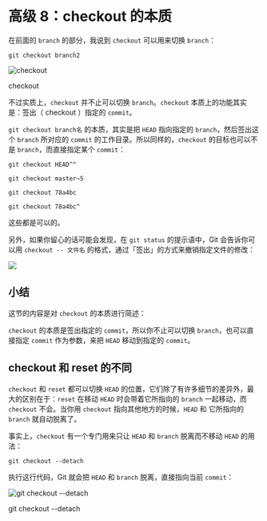 # 高级 8：checkout 的本质

在前面的 `branch` 的部分，我说到 `checkout` 可以用来切换 `branch`：

```
git checkout branch2
```

![checkout](https://p1-jj.byteimg.com/tos-cn-i-t2oaga2asx/gold-user-assets/2017/11/30/160089d53b4f65a5~tplv-t2oaga2asx-zoom-in-crop-mark:1304:0:0:0.awebp)

checkout

不过实质上，`checkout` 并不止可以切换 `branch`。`checkout` 本质上的功能其实是：签出（ checkout ）指定的 `commit`。

`git checkout branch名` 的本质，其实是把 `HEAD` 指向指定的 `branch`，然后签出这个 `branch` 所对应的 `commit` 的工作目录。所以同样的，`checkout` 的目标也可以不是 `branch`，而直接指定某个 `commit`：

```
git checkout HEAD^^
```

```
git checkout master~5
```

```
git checkout 78a4bc
```

```
git checkout 78a4bc^
```

这些都是可以的。

另外，如果你留心的话可能会发现，在 `git status` 的提示语中，Git 会告诉你可以用 `checkout -- 文件名` 的格式，通过「签出」的方式来撤销指定文件的修改：

![](https://p1-jj.byteimg.com/tos-cn-i-t2oaga2asx/gold-user-assets/2017/11/22/15fe34cc387ba541~tplv-t2oaga2asx-zoom-in-crop-mark:1304:0:0:0.awebp)

## 小结

这节的内容是对 `checkout` 的本质进行简述：

`checkout` 的本质是签出指定的 `commit`，所以你不止可以切换 `branch`，也可以直接指定 `commit` 作为参数，来把 `HEAD` 移动到指定的 `commit`。

## checkout 和 reset 的不同

`checkout` 和 `reset` 都可以切换 `HEAD` 的位置，它们除了有许多细节的差异外，最大的区别在于：`reset` 在移动 `HEAD` 时会带着它所指向的 `branch` 一起移动，而 `checkout` 不会。当你用 `checkout` 指向其他地方的时候，`HEAD` 和 它所指向的 `branch` 就自动脱离了。

事实上，`checkout` 有一个专门用来只让 `HEAD` 和 `branch` 脱离而不移动 `HEAD` 的用法：

```
git checkout --detach
```

执行这行代码，Git 就会把 `HEAD` 和 `branch` 脱离，直接指向当前 `commit`：

![git checkout --detach](https://p1-jj.byteimg.com/tos-cn-i-t2oaga2asx/gold-user-assets/2017/11/30/1600acce7b90b009~tplv-t2oaga2asx-zoom-in-crop-mark:1304:0:0:0.awebp)

git checkout --detach
